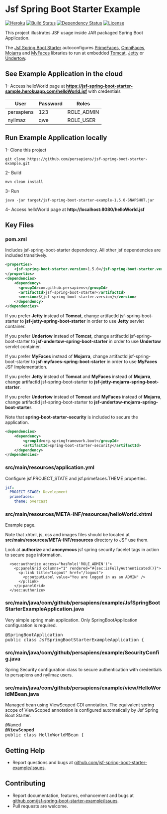 Jsf Spring Boot Starter Example
=====
[![Heroku](http://heroku-badge.herokuapp.com/?app=heroku-badge)](https://jsf-spring-boot-starter-sample.herokuapp.com/helloWorld.jsf)
[![Build Status](https://travis-ci.org/persapiens/jsf-spring-boot-starter-example.svg?branch=master)](https://travis-ci.org/persapiens/jsf-spring-boot-starter-example)
[![Dependency Status](https://www.versioneye.com/user/projects/573c95eace8d0e004130bd98/badge.svg?style=flat)](https://www.versioneye.com/user/projects/573c95eace8d0e004130bd98)
[![License](http://img.shields.io/:license-apache-blue.svg)](http://www.apache.org/licenses/LICENSE-2.0.html)

This project illustrates JSF usage inside JAR packaged Spring Boot Application.

The [Jsf Spring Boot Starter](https://github.com/persapiens/jsf-spring-boot-starter) autoconfigures [PrimeFaces](http://primefaces.org/), [OmniFaces](http://omnifaces.org/), [Mojarra](https://javaserverfaces.java.net/) and [MyFaces](http://myfaces.apache.org) libraries to run at embedded [Tomcat](http://tomcat.apache.org/), [Jetty](http://www.eclipse.org/jetty) or [Undertow](http://undertow.io/).

## See Example Application in the cloud

1- Access helloWorld page at **https://jsf-spring-boot-starter-sample.herokuapp.com/helloWorld.jsf** with credentials

User | Password | Roles
-----| -------- | -----
persapiens | 123 | ROLE_ADMIN
nyilmaz | qwe | ROLE_USER

## Run Example Application locally

1- Clone this project
```Shell
git clone https://github.com/persapiens/jsf-spring-boot-starter-example.git
```

2- Build
```Shell
mvn clean install
```

3- Run
```Shell
java -jar target/jsf-spring-boot-starter-example-1.5.0-SNAPSHOT.jar
```

4- Access helloWorld page at **http://localhost:8080/helloWorld.jsf**

## Key Files

### pom.xml

Includes jsf-spring-boot-starter dependency. All other jsf dependencies are included transitively.

```xml
<properties>
    <jsf-spring-boot-starter.version>1.5.0</jsf-spring-boot-starter.version>
</properties>
<dependencies>
    <dependency>
      <groupId>com.github.persapiens</groupId>
      <artifactId>jsf-spring-boot-starter</artifactId>
      <version>${jsf-spring-boot-starter.version}</version>
    </dependency>
</dependencies>
```

If you prefer **Jetty** instead of **Tomcat**, change artifactId jsf-spring-boot-starter to **jsf-jetty-spring-boot-starter** in order to use **Jetty** servlet container. 

If you prefer **Undertow** instead of **Tomcat**, change artifactId jsf-spring-boot-starter to **jsf-undertow-spring-boot-starter** in order to use **Undertow** servlet container. 

If you prefer **MyFaces** instead of **Mojarra**, change artifactId jsf-spring-boot-starter to **jsf-myfaces-spring-boot-starter** in order to use **MyFaces** JSF Implementation. 

If you prefer **Jetty** instead of **Tomcat** and **MyFaces** instead of **Mojarra**, change artifactId jsf-spring-boot-starter to **jsf-jetty-mojarra-spring-boot-starter**. 

If you prefer **Undertow** instead of **Tomcat** and **MyFaces** instead of **Mojarra**, change artifactId jsf-spring-boot-starter to **jsf-undertow-mojarra-spring-boot-starter**. 

Note that **spring-boot-starter-security** is included to secure the application.

```xml
<dependencies>
    <dependency>
        <groupId>org.springframework.boot</groupId>
        <artifactId>spring-boot-starter-security</artifactId>
    </dependency>
</dependencies>
```

### src/main/resources/application.yml

Configure jsf.PROJECT_STATE and jsf.primefaces.THEME properties.

```yml
jsf:
  PROJECT_STAGE: Development
  primefaces: 
    theme: overcast
```

### src/main/resources/META-INF/resources/helloWorld.xhtml

Example page. 

Note that xhtml, js, css and images files should be located at **src/main/resources/META-INF/resources** directory to JSF use them.

Look at **authorize** and **anonymous** jsf spring security facelet tags in action to secure page information.

```xhtml
  <sec:authorize access="hasRole('ROLE_ADMIN')">
    <p:panelGrid columns="1" rendered="#{sec:isFullyAuthenticated()}">
      <p:link title="Logout" href="/logout">
        <p:outputLabel value="You are logged in as an ADMIN" />
      </p:link>
    </p:panelGrid>
  </sec:authorize>
```

### src/main/java/com/github/persapiens/example/JsfSpringBootStarterExampleApplication.java

Very simple spring main application. Only SpringBootApplication configuration is required.

<pre>
@SpringBootApplication
public class JsfSpringBootStarterExampleApplication {
</pre>

### src/main/java/com/github/persapiens/example/SecurityConfig.java

Spring Security configuration class to secure authentication with credentials to persapiens and nyilmaz users.

### src/main/java/com/github/persapiens/example/view/HelloWorldMBean.java

Managed bean using ViewScoped CDI annotation. The equivalent spring scope of ViewScoped annotation is configured automatically by Jsf Spring Boot Starter.

<pre>
@Named
<b>@ViewScoped</b>
public class HelloWorldMBean {
</pre>

## Getting Help

* Report questions and bugs at [github.com/jsf-spring-boot-starter-example/issues](https://github.com/persapiens/jsf-spring-boot-starter-example/issues).

## Contributing

* Report documentation, features, enhancement and bugs at [github.com/jsf-spring-boot-starter-example/issues](https://github.com/persapiens/jsf-spring-boot-starter-example/issues).
* Pull requests are welcome.
